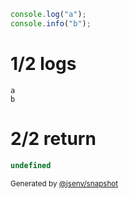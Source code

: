 ```js
console.log("a");
console.info("b");
```

# 1/2 logs

```console
a
b
```

# 2/2 return

```js
undefined
```

<sub>
  Generated by <a href="https://github.com/jsenv/core/tree/main/packages/independent/snapshot">@jsenv/snapshot</a>
</sub>